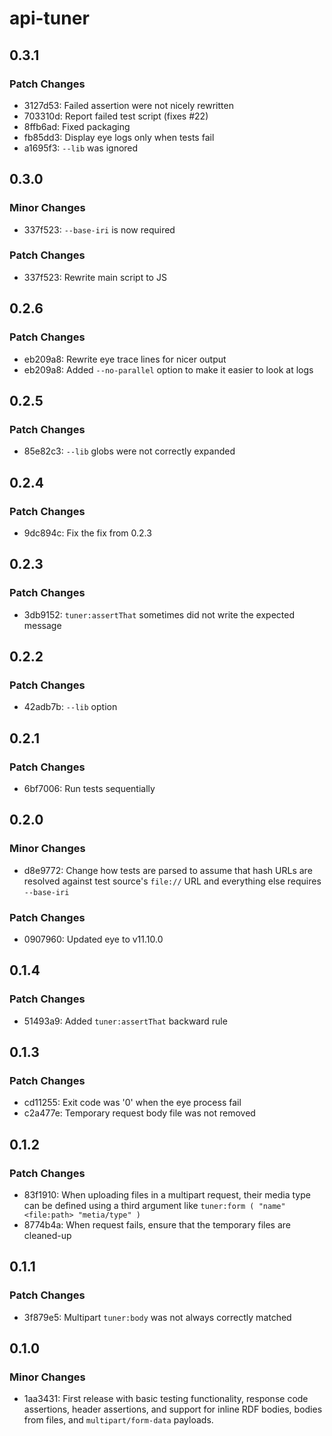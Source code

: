 # api-tuner

## 0.3.1

### Patch Changes

- 3127d53: Failed assertion were not nicely rewritten
- 703310d: Report failed test script (fixes #22)
- 8ffb6ad: Fixed packaging
- fb85dd3: Display eye logs only when tests fail
- a1695f3: `--lib` was ignored

## 0.3.0

### Minor Changes

- 337f523: `--base-iri` is now required

### Patch Changes

- 337f523: Rewrite main script to JS

## 0.2.6

### Patch Changes

- eb209a8: Rewrite eye trace lines for nicer output
- eb209a8: Added `--no-parallel` option to make it easier to look at logs

## 0.2.5

### Patch Changes

- 85e82c3: `--lib` globs were not correctly expanded

## 0.2.4

### Patch Changes

- 9dc894c: Fix the fix from 0.2.3

## 0.2.3

### Patch Changes

- 3db9152: `tuner:assertThat` sometimes did not write the expected message

## 0.2.2

### Patch Changes

- 42adb7b: `--lib` option

## 0.2.1

### Patch Changes

- 6bf7006: Run tests sequentially

## 0.2.0

### Minor Changes

- d8e9772: Change how tests are parsed to assume that hash URLs are resolved against test source's `file://` URL and everything else requires `--base-iri`

### Patch Changes

- 0907960: Updated eye to v11.10.0

## 0.1.4

### Patch Changes

- 51493a9: Added `tuner:assertThat` backward rule

## 0.1.3

### Patch Changes

- cd11255: Exit code was '0' when the eye process fail
- c2a477e: Temporary request body file was not removed

## 0.1.2

### Patch Changes

- 83f1910: When uploading files in a multipart request, their media type can be defined using a third argument like `tuner:form ( "name" <file:path> "metia/type" )`
- 8774b4a: When request fails, ensure that the temporary files are cleaned-up

## 0.1.1

### Patch Changes

- 3f879e5: Multipart `tuner:body` was not always correctly matched

## 0.1.0

### Minor Changes

- 1aa3431: First release with basic testing functionality, response code assertions, header assertions, and support for inline RDF bodies, bodies from files, and `multipart/form-data` payloads.
